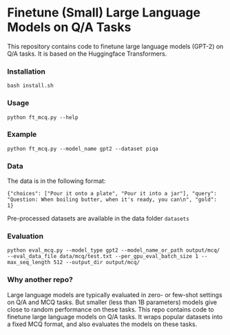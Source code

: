 # Finetune (Small) Large Language Models on Q/A Tasks

This repository contains code to finetune large language models (GPT-2) on Q/A tasks. It is based on the Huggingface Transformers.

### Installation

``bash install.sh``

### Usage

``python ft_mcq.py --help``

### Example

`python ft_mcq.py --model_name gpt2 --dataset piqa`

### Data

The data is in the following format:

``{"choices": ["Pour it onto a plate", "Pour it into a jar"], "query": "Question: When boiling butter, when it's ready, you can\n", "gold": 1}``

Pre-processed datasets are available in the data folder `datasets`


### Evaluation

``python eval_mcq.py --model_type gpt2 --model_name_or_path output/mcq/ --eval_data_file data/mcq/test.txt --per_gpu_eval_batch_size 1 --max_seq_length 512 --output_dir output/mcq/``

### Why another repo?

Large language models are typically evaluated in zero- or few-shot settings on Q/A and MCQ tasks. But smaller (less than 1B parameters) models give close to random performance on these tasks. This repo contains code to finetune large language models on Q/A tasks. It wraps popular datasets into a fixed MCQ format, and also evaluates the models on these tasks.